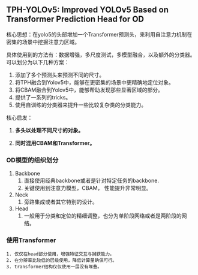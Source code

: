 ## TPH-YOLOv5: Improved YOLOv5 Based on Transformer Prediction Head for OD

核心思想：在yolo5的头部增加一个Transformer预测头，来利用自注意力机制在密集的场景中挖掘注意力区域。

具体使用到的方法有：数据增强，多尺度测试，多模型融合，以及额外的分类器。可以划分为以下几种方案：

1. 添加了多个预测头来预测不同的尺寸。
2. 将TPH融合到Yolov5中，能够在更密集的场景中更精确地定位对象。
3. 将CBAM融合到Yolov5中，能够帮助发现那些显著区域的部分。
4. 提供了一系列的tricks。
5. 使用自训练的分类器来提升一些比较复杂类的分类能力。

核心启发：

1. **多头以处理不同尺寸的对象。**

2. **同时混用CBAM和Transformer。**

### OD模型的组织划分

1. Backbone
   1. 直接使用经典backbone或者是针对特定任务的backbone.
   2. 关键使用到注意力模型，CBAM， 性能提升非常明显。
2. Neck
   1. 旁路集成或者其它特别的设计。
3. Head
   1. 一般用于分类和定位的精细调整，也分为单阶段网络或者是两阶段的网络。

### 使用Transformer

	1. 仅仅在head部分使用，增强特征交互与捕获能力。
 	2. 在分辨率比较低的层级使用，降低计算量确保可行。
 	3. transformer结构仅仅使用一层没有堆叠。

